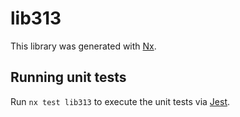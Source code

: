 # lib313

This library was generated with [Nx](https://nx.dev).


## Running unit tests

Run `nx test lib313` to execute the unit tests via [Jest](https://jestjs.io).


